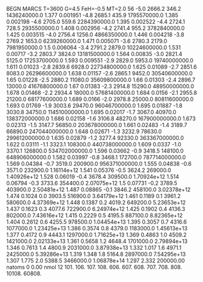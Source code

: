 BEGN
MARCS T=3600 G=4.5 FeH=-0.5 MT=2.0
                  56
-5.0 2666.2 346.2 1436240000.0 1.377 0.001951 
-4.8 2685.1 435.9 1795570000.0 1.385 0.002198 
-4.6 2705.0 559.6 2284390000.0 1.395 0.002522 
-4.4 2724.1 728.5 2935500000.0 1.408 0.002956 
-4.2 2741.4 955.2 3782840000.0 1.425 0.003515 
-4.0 2756.4 1256.0 4866350000.0 1.446 0.004218 
-3.8 2769.2 1653.0 6239260000.0 1.471 0.005071 
-3.6 2780.3 2179.0 7981950000.0 1.5 0.006064 
-3.4 2791.2 2879.0 10224600000.0 1.531 0.00717 
-3.2 2803.7 3824.0 13181500000.0 1.564 0.00835 
-3.0 2821.4 5125.0 17253700000.0 1.593 0.009551 
-2.9 2829.0 5953.0 19740000000.0 1.611 0.01023 
-2.8 2839.6 6928.0 22734800000.0 1.625 0.01089 
-2.7 2851.6 8083.0 26296600000.0 1.638 0.01157 
-2.6 2865.1 9452.0 30540600000.0 1.65 0.01228 
-2.5 2880.2 11080.0 35609800000.0 1.66 0.01303 
-2.4 2896.7 13000.0 41676800000.0 1.67 0.01383 
-2.3 2914.8 15290.0 48950000000.0 1.678 0.01468 
-2.2 2934.4 18000.0 57681400000.0 1.684 0.0156 
-2.1 2955.8 21200.0 68177600000.0 1.689 0.0166 
-2.0 2978.8 25000.0 80811600000.0 1.693 0.01769 
-1.9 3003.6 29470.0 96046700000.0 1.695 0.01887 
-1.8 3030.8 34750.0 114510000000.0 1.695 0.02017 
-1.7 3067.0 40970.0 138372000000.0 1.686 0.02158 
-1.6 3106.8 48270.0 167900000000.0 1.673 0.02313 
-1.5 3147.7 56850.0 203678000000.0 1.661 0.02483 
-1.4 3189.7 66890.0 247044000000.0 1.648 0.02671 
-1.3 3232.9 78630.0 299612000000.0 1.635 0.02879 
-1.2 3277.4 92330.0 363367000000.0 1.622 0.03111 
-1.1 3323.1 108300.0 440738000000.0 1.609 0.0337 
-1.0 3370.1 126800.0 534702000000.0 1.596 0.03662 
-0.9 3418.5 148100.0 648906000000.0 1.582 0.03997 
-0.8 3468.1 172700.0 787714000000.0 1.569 0.04384 
-0.7 3519.0 200900.0 956371000000.0 1.555 0.04838 
-0.6 3571.0 232900.0 1.16114e+12 1.541 0.05376 
-0.5 3624.2 269000.0 1.40926e+12 1.528 0.06019 
-0.4 3678.4 309500.0 1.70924e+12 1.514 0.06794 
-0.3 3733.6 354400.0 2.07075e+12 1.5 0.07731 
-0.2 3789.5 403900.0 2.50481e+12 1.487 0.08865 
-0.1 3846.2 458100.0 3.02378e+12 1.474 0.1024 
0.0 3903.5 516900.0 3.64179e+12 1.461 0.1189 
0.1 3961.2 580600.0 4.37369e+12 1.448 0.1387 
0.2 4019.2 649200.0 5.23653e+12 1.437 0.1623 
0.3 4077.6 722900.0 6.24974e+12 1.425 0.1902 
0.4 4136.3 802000.0 7.43616e+12 1.415 0.2229 
0.5 4195.5 887100.0 8.82365e+12 1.404 0.2612 
0.6 4255.5 978500.0 1.04454e+13 1.395 0.3057 
0.7 4316.6 1077000.0 1.23425e+13 1.386 0.3574 
0.8 4379.0 1183000.0 1.45613e+13 1.377 0.4172 
0.9 4443.1 1297000.0 1.71625e+13 1.369 0.4863 
1.0 4509.2 1421000.0 2.02133e+13 1.361 0.5658 
1.2 4648.4 1701000.0 2.79894e+13 1.346 0.7613 
1.4 4800.9 2031000.0 3.87938e+13 1.332 1.017 
1.6 4971.1 2425000.0 5.39286e+13 1.319 1.348 
1.8 5164.8 2897000.0 7.54295e+13 1.307 1.775 
2.0 5388.5 3466000.0 1.06878e+14 1.297 2.332 
200000.00
natoms              0      0.00
nmol          12
          101.         106.       107.      108.         606.        607.        608.
          707.         708.       808.    10108.       60808.
